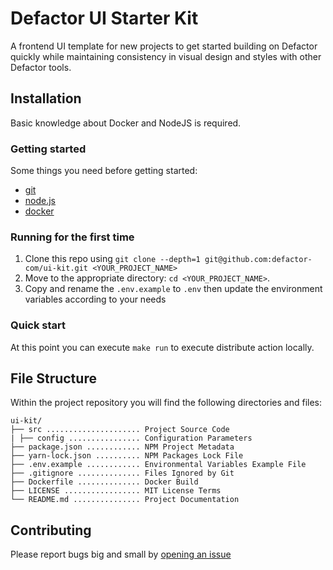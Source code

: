 # Defactor UI Starter Kit
A frontend UI template for new projects to get started building on Defactor quickly while maintaining consistency in visual design and styles with other Defactor tools.

## Installation

Basic knowledge about Docker and NodeJS is required.

### Getting started

Some things you need before getting started:

- [git](https://git-scm.com/)
- [node.js](https://nodejs.org/es/)
- [docker](https://www.docker.com/)

### Running for the first time

1.  Clone this repo using `git clone --depth=1 git@github.com:defactor-com/ui-kit.git <YOUR_PROJECT_NAME>`
2.  Move to the appropriate directory: `cd <YOUR_PROJECT_NAME>`.
3.  Copy and rename the `.env.example` to `.env` then update the environment variables according to your needs

### Quick start

At this point you can execute `make run` to execute distribute action locally.

## File Structure

Within the project repository you will find the following directories and files:

```
ui-kit/
├── src ..................... Project Source Code
| ├── config ................ Configuration Parameters
├── package.json ............ NPM Project Metadata
├── yarn-lock.json .......... NPM Packages Lock File
├── .env.example ............ Environmental Variables Example File
├── .gitignore .............. Files Ignored by Git
├── Dockerfile .............. Docker Build 
├── LICENSE ................. MIT License Terms
└── README.md ............... Project Documentation
```

## Contributing

Please report bugs big and small by [opening an issue](https://github.com/defactor-com/ui-kit/issues)